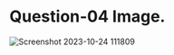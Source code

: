 # Question-04 Image.
![Screenshot 2023-10-24 111809](https://github.com/Khush0031/pw-skills-full-stack-web-dev-assignment-solution/assets/121889921/f4e2a790-bc2b-434f-b85d-6d4b6ffaa8fa)
